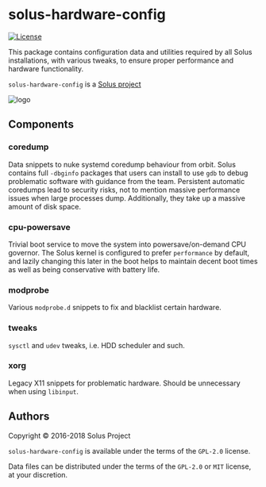 # solus-hardware-config

[![License](https://img.shields.io/badge/License-GPL%202.0-blue.svg)](https://opensource.org/licenses/GPL-2.0)

This package contains configuration data and utilities required by all Solus installations, with various tweaks, to ensure proper performance and hardware functionality.

`solus-hardware-config` is a [Solus project](https://solus-project.com/)

![logo](https://build.solus-project.com/logo.png)

## Components

### coredump

Data snippets to nuke systemd coredump behaviour from orbit. Solus contains full `-dbginfo` packages that users can install to use `gdb` to debug problematic software with guidance from the team. Persistent automatic coredumps lead to security risks, not to mention massive performance issues when large processes dump. Additionally, they take up a massive amount of disk space.

### cpu-powersave

Trivial boot service to move the system into powersave/on-demand CPU governor. The Solus kernel is configured to prefer `performance` by default, and lazily changing this later in the boot helps to maintain decent boot times as well as being conservative with battery life.

### modprobe

Various `modprobe.d` snippets to fix and blacklist certain hardware.

### tweaks

`sysctl` and `udev` tweaks, i.e. HDD scheduler and such.

### xorg

Legacy X11 snippets for problematic hardware. Should be unnecessary when using `libinput`.


## Authors

Copyright © 2016-2018 Solus Project

`solus-hardware-config` is available under the terms of the `GPL-2.0` license.

Data files can be distributed under the terms of the `GPL-2.0` or `MIT` license, at your discretion.
